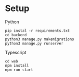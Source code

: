 # Setup

Python

```
pip instal -r requirements.txt
cd backend
python3 manage.py makemigrations
python3 manage.py runserver
```

Typescript

```
cd web
npm install
npm run start
```
